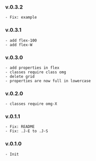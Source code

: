 ### v.0.3.2
    - Fix: example

### v.0.3.1
    - add flex-100
    - add flex-W

### v.0.3.0
    - add properties in flex
    - classes require class omg
    - delete grid
    - properties are now full in lowercase

### v.0.2.0
    - classes require omg-X

### v.0.1.1
    - Fix: README
    - Fix: .J-E to .J-S

### v.0.1.0
    - Init